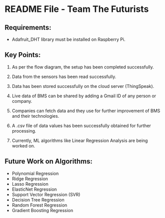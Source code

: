 # README File - Team The Futurists

## Requirements:
- Adafruit_DHT library must be installed on Raspberry Pi.

## Key Points:
1. As per the flow diagram, the setup has been completed successfully.
2. Data from the sensors has been read successfully.
3. Data has been stored successfully on the cloud server (ThingSpeak).
4. Live data of BMS can be shared by adding a Gmail ID of any person or company.
5. Companies can fetch data and they use for further improvement of BMS and their technologies. 

6. A .csv file of data values has been successfully obtained for further processing.
7. Currently, ML algorithms like Linear Regression Analysis are being worked on.

## Future Work on Algorithms:
- Polynomial Regression
- Ridge Regression
- Lasso Regression
- ElasticNet Regression
- Support Vector Regression (SVR)
- Decision Tree Regression
- Random Forest Regression
- Gradient Boosting Regression
